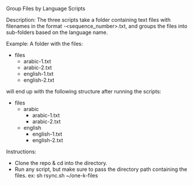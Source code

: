 Group Files by Language Scripts

Description:
The three scripts take a folder containing text files with filenames in the format <language>-<sequence_number>.txt, and groups the files into sub-folders based on the language name.

Example:
A folder with the files:
- files
    - arabic-1.txt
    - arabic-2.txt
    - english-1.txt
    - english-2.txt

will end up with the following structure after running the scripts:
- files
    - arabic
        - arabic-1.txt
        - arabic-2.txt
    - english
        - english-1.txt
        - english-2.txt

Instructions:
- Clone the repo & cd into the directory.
- Run any script, but make sure to pass the directory path containing the files.
  ex: sh rsync.sh ~/one-k-files
